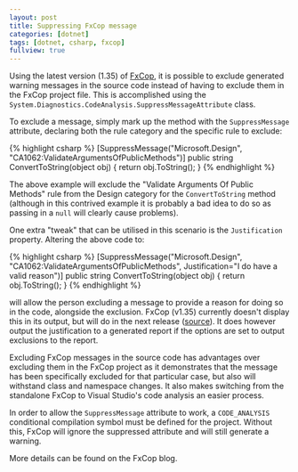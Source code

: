 ```yaml
---
layout: post
title: Suppressing FxCop message
categories: [dotnet]
tags: [dotnet, csharp, fxcop]
fullview: true
---
```


Using the latest version (1.35) of [FxCop](http://www.gotdotnet.com/team/fxcop/), it is possible to exclude generated warning messages in the source code instead of having to exclude them in the FxCop project file. This is accomplished using the `System.Diagnostics.CodeAnalysis.SuppressMessageAttribute` class.

To exclude a message, simply mark up the method with the `SuppressMessage` attribute, declaring both the rule category and the specific rule to exclude:

{% highlight csharp %}
[SuppressMessage("Microsoft.Design", "CA1062:ValidateArgumentsOfPublicMethods")]
public string ConvertToString(object obj)
{
    return obj.ToString();
}
{% endhighlight %}

The above example will exclude the "Validate Arguments Of Public Methods" rule from the Design category for the `ConvertToString` method (although in this contrived example it is probably a bad idea to do so as passing in a `null` will clearly cause problems).

One extra "tweak" that can be utilised in this scenario is the `Justification` property. Altering the above code to:

{% highlight csharp %}
[SuppressMessage("Microsoft.Design", "CA1062:ValidateArgumentsOfPublicMethods", Justification="I do have a valid reason")]
public string ConvertToString(object obj)
{
    return obj.ToString();
}
{% endhighlight %}

will allow the person excluding a message to provide a reason for doing so in the code, alongside the exclusion. FxCop (v1.35) currently doesn't display this in its output, but will do in the next release ([source](http://forums.microsoft.com/MSDN/ShowPost.aspx?PostID=623855&SiteID=1)). It does however output the justification to a generated report if the options are set to output exclusions to the report.

Excluding FxCop messages in the source code has advantages over excluding them in the FxCop project as it demonstrates that the message has been specifically excluded for that particular case, but also will withstand class and namespace changes. It also makes switching from the standalone FxCop to Visual Studio's code analysis an easier process.

In order to allow the `SuppressMessage` attribute to work, a `CODE_ANALYSIS` conditional compilation symbol must be defined for the project. Without this, FxCop will ignore the suppressed attribute and will still generate a warning.

More details can be found on the FxCop blog.
